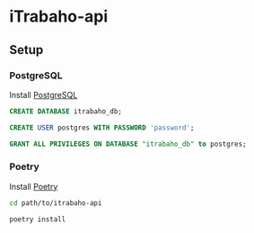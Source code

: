 # iTrabaho-api

## Setup

### PostgreSQL

Install [PostgreSQL](https://www.postgresql.org/download/)

```sql
CREATE DATABASE itrabaho_db;
```

```sql
CREATE USER postgres WITH PASSWORD 'password';
```

```sql
GRANT ALL PRIVILEGES ON DATABASE "itrabaho_db" to postgres;
```

### Poetry

Install [Poetry](https://python-poetry.org/docs/#installation)

```bash
cd path/to/itrabaho-api
```

```bash
poetry install
```
